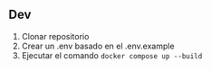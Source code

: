 

## Dev

1. Clonar repositorio
2. Crear un .env basado en el .env.example
3. Ejecutar el comando `docker compose up --build`